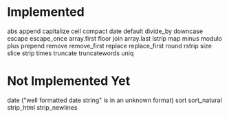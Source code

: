 # Implemented

abs
append
capitalize
ceil
compact
date
default
divide_by
downcase
escape
escape_once
array.first
floor
join
array.last
lstrip
map
minus
modulo
plus
prepend
remove
remove_first
replace
replace_first
round
rstrip
size
slice
strip
times
truncate
truncatewords
uniq

# Not Implemented Yet

date ("well formatted date string" is in an unknown format)
sort
sort_natural
strip_html
strip_newlines
